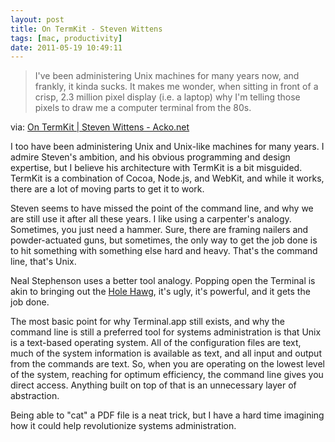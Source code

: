 ```yaml
---
layout: post
title: On TermKit - Steven Wittens 
tags: [mac, productivity]
date: 2011-05-19 10:49:11
---
```


>I've been administering Unix machines for many years now, and frankly, it kinda sucks. It makes me wonder, when sitting in front of a crisp, 2.3 million pixel display (i.e. a laptop) why I'm telling those pixels to draw me a computer terminal from the 80s.

via: [On TermKit | Steven Wittens - Acko.net][1]


I too have been administering Unix and Unix-like machines for many years. I admire Steven's ambition, and his obvious programming and design expertise, but I believe his architecture with TermKit is a bit misguided. TermKit is a combination of Cocoa, Node.js, and WebKit, and while it works, there are a lot of moving parts to get it to work. 

Steven seems to have missed the point of the command line, and why we are still use it after all these years. I like using a carpenter's analogy. Sometimes, you just need a hammer. Sure, there are framing nailers and powder-actuated guns, but sometimes, the only way to get the job done is to hit something with something else hard and heavy. That's the command line, that's Unix.  

Neal Stephenson uses a better tool analogy. Popping open the Terminal is akin to bringing out the [Hole Hawg][2], it's ugly, it's powerful, and it gets the job done.

The most basic point for why Terminal.app still exists, and why the command line is still a preferred tool for systems administration is that Unix is a text-based operating system. All of the configuration files are text, much of the system information is available as text, and all input and output from the commands are text. So, when you are operating on the lowest level of the system, reaching for optimum efficiency, the command line gives you direct access. Anything built on top of that is an unnecessary layer of abstraction.  

Being able to "cat" a PDF file is a neat trick, but I have a hard time imagining how it could help revolutionize systems administration.


[1]: http://acko.net/blog/on-termkit?page=3
[2]: http://www.team.net/mjb/hawg.html
